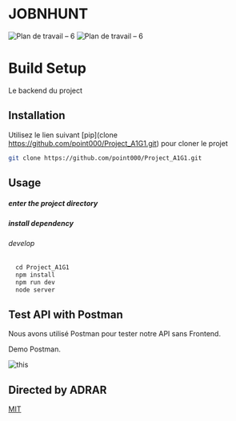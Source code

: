 # JOBNHUNT

![Plan de travail – 6](https://user-images.githubusercontent.com/68516549/118400480-188ee400-b662-11eb-8609-1044d448f45e.png) ![Plan de travail – 6](https://user-images.githubusercontent.com/68516549/118409822-9962d580-b68c-11eb-8189-04108f80fd5c.png)


# Build Setup


 Le backend du project 

## Installation

Utilisez le lien suivant [pip](clone https://github.com/point000/Project_A1G1.git) pour cloner le projet 

```bash
git clone https://github.com/point000/Project_A1G1.git

```
  ## Usage


##### enter the project directory
##### install dependency
###### develop
```javascript
  cd Project_A1G1
  npm install
  npm run dev
  node server
```


## Test API with Postman
Nous avons utilisé Postman pour tester notre API sans Frontend.

Demo Postman.

![this](https://user-images.githubusercontent.com/68516549/118399750-ed56c580-b65e-11eb-9378-af340eaba728.gif)



## Directed by ADRAR
[MIT](https://github.com/point000)
